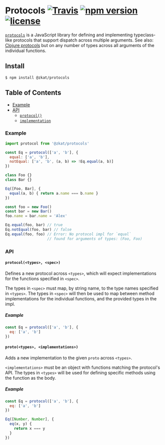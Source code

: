 # Protocols [![Travis](https://img.shields.io/travis/zkat/protocols.svg)](https://travis-ci.org/zkat/protocols) [![npm version](https://img.shields.io/npm/v/@zkat/protocols.svg)](https://npm.im/@zkat/protocols) [![license](https://img.shields.io/npm/l/@zkat/protocols.svg)](https://npm.im/@zkat/protocols)

[`protocols`](https://github.com/zkat/protocols) is a JavaScript library for
defining and implementing typeclass-like protocols that support dispatch across
multiple arguments. See also: [Clojure
protocols](http://clojure.org/reference/protocols) but on any number of types
across all arguments of the individual functions.

## Install

`$ npm install @zkat/protocols`

## Table of Contents

* [Example](#example)
* [API](#api)
  * [`protocol()`](#protocol)
  * [`implementation`](#impl)

### Example

```javascript
import protocol from '@zkat/protocols'

const Eq = protocol(['a', 'b'], {
  equal: ['a', 'b'],
  notEqual: ['a', 'b', (a, b) => !Eq.equal(a, b)]
})

class Foo {}
class Bar {}

Eq([Foo, Bar], {
  equal(a, b) { return a.name === b.name }
})

const foo = new Foo()
const bar = new Bar()
foo.name = bar.name = 'Alex'

Eq.equal(foo, bar) // true
Eq.notEqual(foo, bar) // false
Eq.equal(foo, foo) // Error: No protocol impl for `equal`
                   // found for arguments of types: (Foo, Foo)
```

### API

#### <a name="protocol"></a> `protocol(<types>, <spec>)`

Defines a new protocol across `<types>`, which will expect implementations for
the functions specified in `<spec>`.

The types in `<spec>` must map, by string name, to the type names specified in
`<types>`. The types in `<spec>` will then be used to map between method
implementations for the individual functions, and the provided types in the
impl.

##### Example

```javascript
const Eq = protocol(['a', 'b'], {
  eq: ['a', 'b']
})
```

#### <a name="impl"></a> `proto(<types>, <implementations>)`

Adds a new implementation to the given `proto` across `<types>`.

`<implementations>` must be an object with functions matching the protocol's
API. The types in `<types>` will be used for defining specific methods using
the function as the body.

##### Example

```javascript
const Eq = protocol(['a', 'b'], {
  eq: ['a', 'b']
})

Eq([Number, Number], {
  eq(x, y) {
    return x === y
  }
})
```
